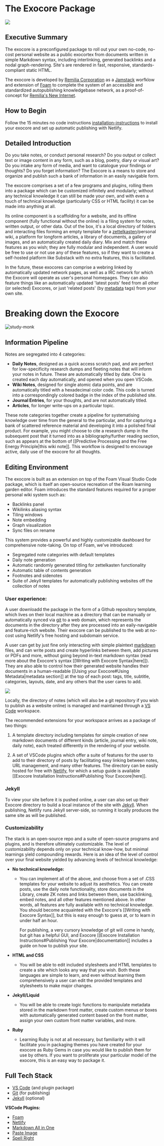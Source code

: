 
# The Exocore Package

![](/attachments/exocore.png)

## Executive Summary

The exocore is a preconfigured package to roll out your own no-code, no-cost personal website as a public exocortex from documents written in simple Markdown syntax, including interlinking, generated backlinks and a nodal graph-rendering. Site's are rendered in fast, responsive, standards-compliant static HTML. 

The exocore is developed by [Remilia Corporation](https://remilia.org) as a [Jamstack](https://jamstack.org/) worfklow and extension of [Foam](https://github.com/foambubble/foam) to complete the system of an accessible and standardized autopublishing knowledgebase network, as a proof-of-concept for [Remilia's New Internet](https://mirror.xyz/charlemagnefang.eth/831rVsd2Z7cjxnBAw118gW8MylKibfC2AeJ6YUHiAvA).

## How to Begin
Follow the 15 minutes no code instructions [installation-instructions](https://remiliaexocore.netlify.app/articles/installation-instructions/) to install your exocore and set up automatic publishing with Netlify.

## Detailed Introduction

Do you take notes, or conduct personal research? Do you output or collect text or image content in any form, such as a blog, poetry, diary or visual art? Do you intake any form of media, and want to catalogue your findings or thoughts? Do you forget information? The Exocore is a means to store and organize and publish such a bank of information in an easily navigable form.

The exocore comprises a set of a few programs and plugins, rolling them into a package which can be customized infinitely and modularly; without any technical knowledge it can still be made your own, and with even a touch of technical knowledge (particularly CSS or HTML facility) it can be made into anything at all.

Its online component is a scaffolding for a website, and its offline component (fully functional without the online) is a filing system for notes, written output, or other data. Out of the box, it's a local directory of folders and interacting files forming an empty template for a [zettelkasten](https://zettelkasten.de/introduction/)/personal wiki, a platform for longform articles, a library of documents, a gallery of images, and an automatically created daily diary. Mix and match these features as you wish; they are fully modular and independent. A user would be free to use or not use any of these features, so if they want to create a self-hosted platform like Substack with no extra features, this is facilitated.

In the future, these exocores can comprise a webring linked by automatically updated network pages, as well as a IRC network for which the Exocore will operate as user's personal homepages. They can also feature things like an automatically updated 'latest posts' feed from all other (or selected) Exocores, or just 'related posts' (by [metadata](https://jekyllrb.com/docs/front-matter/) tags) from your own site.




# Breaking down the Exocore

![study-monk](/images/study-monk.jpg)

## Information Pipeline

Notes are segregated into 4 categories:
- **Daily Notes**, designed as a quick access scratch pad, and are perfect for low-specificity research dumps and fleeting notes that will inform your notes in future. These are automatically titled by date. One is created each day automatically, and opened when you open VSCode.
- **Wiki Notes**, designed for single atomic data points, and are automatically titled with a hexadecimal color code. This code is turned into a correspondingly colored badge in the index of the published site.
- **Journal Entries**, for your thoughts, and are not automatically titled.
- **Articles**, for longer write-ups on a particular topic.

These note categories together create a pipeline for systematising knowledge over time from the general to the particular, and for capturing a bank of scattered reference material and developing it into a polished final product. For example, you might choose to cite a research dump in the subsequent post that it turned into as a bibliography/further reading section, such as appears at the bottom of [[Predictive Processing and the Free Energy Principle|this wiki note]]. This workflow is designed to encourage active, daily use of the exocore for all thoughts.

## Editing Environment

The exocore is built as an extension on top of the Foam Visual Studio Code package, which is itself an open-source recreation of the Roam learning garden editor. Foam  introduces the standard features required for a proper personal wiki system such as:
- Backlinks panel
- Wikilinks aliasing syntax
- Tiling windows
- Note embedding
- Graph visualization
- Sync files on rename

This system provides a powerful and highly customizable dashboard for comprehensive note-taking. On top of Foam, we've introduced: 
- Segregated note categories with default templates
- Daily note generation
- Automatic randomly generated titling for zettelkasten functionality
- Automatic table of contents generation
- Footnotes and sidenotes
- Suite of Jekyll templates for automatically publishing websites off the collection of notes

### User experience:

A user downloadd the package in the form of a Github repository template, which lives on their local machine as a directory that can be manually or automatically synced via [git](https://git-scm.com) to a web domain, which represents the documents in the directory after they are processed into an eaily-navigable and feature-rich website. Their exocore can be published to the web at no-cost using Netlify's free hosting and subdomain service.

A user can get by just fine only interacting with simple plaintext [markdown](https://www.markdownguide.org) files, and can write posts and create hyperlinks between them, add pictures or PDFs and more, without going beyond in-text markdown syntax (read more about the Exocore's syntax [[Writing with Exocore Syntax|here]]). They are also able to control how their generated website handles their documents in a human-readable [[Using your Exocore#Using Metadata|metadata section]] at the top of each post: tags, title, subtitle, categories, layouts, date, and any others that the user cares to add.

![](/attachments/girl-online.png)

Locally, the directory of notes (which will also be a git repository if you wish to publish as a website online) is managed and maintained through a [VS Code](https://code.visualstudio.com) workspace. 

The recommended extensions for your workspace arrives as a package of two things:

1. A template directory including templates for simple creation of new markdown documents of different kinds (article, journal entry, wiki note, daily note), each treated differently in the rendering of your website.

2. A set of VSCode plugins which offer a suite of features for the user to add to their directory of posts by facilitating easy linking between notes, URL management, and many other features. The directory can be easily hosted for free with [Netlify](https://www.netlify.com), for which a setup guide is available [[Exocore Installation Instructions#Publishing Your Exocore|here]].

### Jekyll

To view your site before it is pushed online, a user can also set up their Exocore directory to build a local instance of the site with [Jekyll](https://jekyllrb.com). When publishing, Netlify runs Jekyll server-side, so running it locally produces the same site as will be published.

### Customizability

The stack is an open-source repo and a suite of open-source programs and plugins, and is therefore ultimately customizable. The level of customizability depends only on your technical know-how, but minimal learnings yield compounding rewards. Here is an idea of the level of control over your final website yielded by advancing levels of technical knowledge:

- **No technical knowledge:**
  - You can implement all of the above, and choose from a set of .CSS templates for your website to adjust its aesthetics. You can create posts, use the daily note functionality, store documents in the Library, create ZK notes and links between them, use backlinking, embed notes, and all other features mentioned above. In other words, all features are fully available with no technical knowledge. You should become acquainted with the Exocore's [[Writing with Exocore Syntax]], but this is easy enough to guess at, or to learn in under half an hour. 

    For publishing, a very cursory knowledge of git will come in handy, but git has a helpful GUI, and Exocore [[Exocore Installation Instructions#Publishing Your Exocore|documentation]] includes a guide on how to publish your site.
  
- **HTML and CSS**
  - You will be able to edit included stylesheets and HTML templates to create a site which looks any way that you wish. Both these languages are simple to learn, and even without learning them comprehensively a user can edit the provided templates and stylesheets to make major changes.  

- **Jekyll/Liquid**
  - You will be able to create logic functions to manipulate metadata stored in the markdown front matter, create custom menus or boxes with automatically generated content based on the front matter, assign your own custom front matter variables, and more. 

- **Ruby**
  - Learning Ruby is not at all necessary, but familiarity with it will facilitate you in packaging themes you have created for your exocore as Ruby Gems in case you would like to publish them for use by others. If you want to proliferate your particular model of the exocore, this is an easy way to package it.


## Full Tech Stack

- [VS Code](https://code.visualstudio.com) (and plugin package)
- [Git](https://git-scm.com) (for publishing)
- [Jekyll](https://jekyllrb.com) (optional)

**VSCode Plugins:**
- [Foam](https://marketplace.visualstudio.com/items?itemName=foam.foam-vscode)
- [Netlify](https://marketplace.visualstudio.com/items?itemName=shailen.netlify)
- [Markdown All in One](https://marketplace.visualstudio.com/items?itemName=yzhang.markdown-all-in-one)
- [Paste Image](https://marketplace.visualstudio.com/items?itemName=mushan.vscode-paste-image)
- [Spell Right](https://marketplace.visualstudio.com/items?itemName=ban.spellright)

[//begin]: # "Autogenerated link references for markdown compatibility"
[predictive-processing|this wiki note]: _journal/predictive-processing "Predictive Processing and the Free Energy Principle"
[syntax|here]: _articles/syntax "Writing with Exocore Syntax"
[using-exocore#Using Metadata|metadata section]: _articles/using-exocore "Using your Exocore"
[installation-instructions#Publishing Your Exocore|here]: _articles/installation-instructions "Exocore Installation Instructions"
[syntax]: _articles/syntax "Writing with Exocore Syntax"
[installation-instructions#Publishing Your Exocore|documentation]: _articles/installation-instructions "Exocore Installation Instructions"
[//end]: # "Autogenerated link references"
